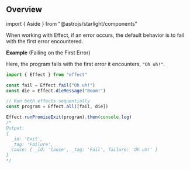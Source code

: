 ## Overview

import { Aside } from "@astrojs/starlight/components"

When working with Effect, if an error occurs, the default behavior is to fail with the first error encountered.

**Example** (Failing on the First Error)

Here, the program fails with the first error it encounters, `"Oh uh!"`.

```ts twoslash
import { Effect } from "effect"

const fail = Effect.fail("Oh uh!")
const die = Effect.dieMessage("Boom!")

// Run both effects sequentially
const program = Effect.all([fail, die])

Effect.runPromiseExit(program).then(console.log)
/*
Output:
{
  _id: 'Exit',
  _tag: 'Failure',
  cause: { _id: 'Cause', _tag: 'Fail', failure: 'Oh uh!' }
}
*/
```
